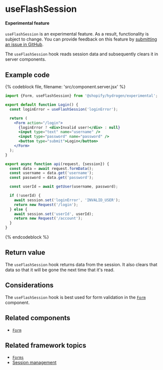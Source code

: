# useFlashSession


<aside class="note beta">
<h4>Experimental feature</h4>

<p><code>useFlashSession</code> is an experimental feature. As a result, functionality is subject to change. You can provide feedback on this feature by <a href="https://github.com/Shopify/hydrogen/issues">submitting an issue in GitHub</a>.</p>

</aside>

The `useFlashSession` hook reads session data and subsequently clears it in server components.

## Example code

{% codeblock file, filename: 'src/component.server.jsx' %}

```jsx
import {Form, useFlashSession} from '@shopify/hydrogen/experimental';

export default function Login() {
  const loginError = useFlashSession('loginError');

  return (
    <Form action="/login">
      {loginError ? <div>Invalid user!</div> : null}
      <input type="text" name="username" />
      <input type="password" name="password" />
      <button type="submit">Login</button>
    </Form>
  );
}

export async function api(request, {session}) {
  const data = await request.formData();
  const username = data.get('username');
  const password = data.get('password');

  const userId = await getUser(username, password);

  if (!userId) {
    await session.set('loginError', 'INVALID_USER');
    return new Request('/login');
  } else {
    await session.set('userId', userId);
    return new Request('/account');
  }
}
```

{% endcodeblock %}

## Return value

The `useFlashSession` hook returns data from the session. It also clears that data so that it will be gone the next time that it's read.

## Considerations

The `useFlashSession` hook is best used for form validation in the [`Form`](https://shopify.dev/api/hydrogen/components/framework/form) component.

## Related components

- [`Form`](https://shopify.dev/api/hydrogen/components/framework/form)

## Related framework topics

- [`Forms`](https://shopify.dev/api/hydrogen/components/framework/form)
- [Session management](https://shopify.dev/custom-storefronts/hydrogen/sessions)
